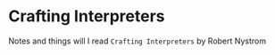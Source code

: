 # Crafting Interpreters

Notes and things will I read
```Crafting Interpreters``` by Robert Nystrom
